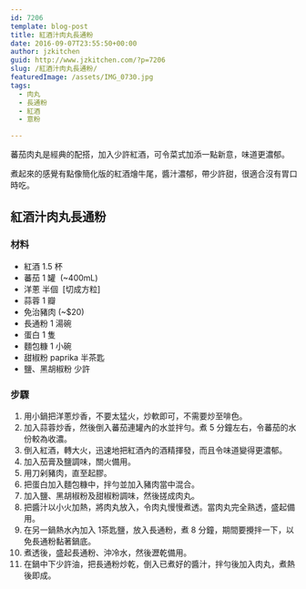 ```yaml
---
id: 7206
template: blog-post
title: 紅酒汁肉丸長通粉
date: 2016-09-07T23:55:50+00:00
author: jzkitchen
guid: http://www.jzkitchen.com/?p=7206
slug: /紅酒汁肉丸長通粉/
featuredImage: /assets/IMG_0730.jpg
tags:
  - 肉丸
  - 長通粉
  - 紅酒
  - 意粉

---
```

蕃茄肉丸是經典的配搭，加入少許紅酒，可令菜式加添一點新意，味道更濃郁。

煮起來的感覺有點像簡化版的紅酒燴牛尾，醬汁濃郁，帶少許甜，很適合沒有胃口時吃。

<!--more-->

## 紅酒汁肉丸長通粉

### 材料

* 紅酒 1.5 杯
* 蕃茄 1 罐 &nbsp;(~400mL)
* 洋蔥 半個 &nbsp;[切成方粒]
* 蒜蓉 1 瓣
* 免治豬肉 (~$20)
* 長通粉 1 湯碗
* 蛋白 1 隻
* 麵包糠 1 小碗
* 甜椒粉 paprika 半茶匙
* 鹽、黑胡椒粉 少許

### 步驟

  1. 用小鍋把洋蔥炒香，不要太猛火，炒軟即可，不需要炒至啡色。
  2. 加入蒜蓉炒香，然後倒入蕃茄連罐內的水並拌勻。煮 5 分鐘左右，令蕃茄的水份較為收濃。
  3. 倒入紅酒，轉大火，迅速地把紅酒內的酒精揮發，而且令味道變得更濃郁。
  4. 加入茄膏及鹽調味，關火備用。
  5. 用刀剁豬肉，直至起膠。
  6. 把蛋白加入麵包糠中，拌勻並加入豬肉當中混合。
  7. 加入鹽、黑胡椒粉及甜椒粉調味，然後搓成肉丸。
  8. 把醬汁以小火加熱，將肉丸放入，令肉丸慢慢煮透。當肉丸完全熟透，盛起備用。
  9. 在另一鍋熱水內加入 1茶匙鹽，放入長通粉，煮 8 分鐘，期間要攪拌一下，以免長通粉黏著鍋底。
  10. 煮透後，盛起長通粉、沖冷水，然後瀝乾備用。
  11. 在鍋中下少許油，把長通粉炒乾，倒入已煮好的醬汁，拌勻後加入肉丸，煮熱後即成。